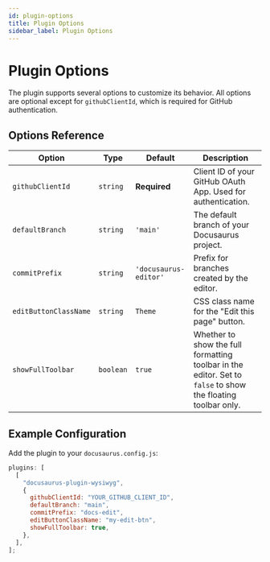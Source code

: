 ```yaml
---
id: plugin-options
title: Plugin Options
sidebar_label: Plugin Options
---
```


# Plugin Options

The plugin supports several options to customize its behavior. All options are optional except for `githubClientId`, which is required for GitHub authentication.

## Options Reference

| Option                | Type      | Default               | Description                                                                                                  |
| --------------------- | --------- | --------------------- | ------------------------------------------------------------------------------------------------------------ |
| `githubClientId`      | `string`  | **Required**          | Client ID of your GitHub OAuth App. Used for authentication.                                                 |
| `defaultBranch`       | `string`  | `'main'`              | The default branch of your Docusaurus project.                                                               |
| `commitPrefix`        | `string`  | `'docusaurus-editor'` | Prefix for branches created by the editor.                                                                   |
| `editButtonClassName` | `string`  | `Theme`                  | CSS class name for the "Edit this page" button.                                                              |
| `showFullToolbar`     | `boolean` | `true`                | Whether to show the full formatting toolbar in the editor. Set to `false` to show the floating toolbar only. |

## Example Configuration

Add the plugin to your `docusaurus.config.js`:

```js
plugins: [
  [
    "docusaurus-plugin-wysiwyg",
    {
      githubClientId: "YOUR_GITHUB_CLIENT_ID",
      defaultBranch: "main",
      commitPrefix: "docs-edit",
      editButtonClassName: "my-edit-btn",
      showFullToolbar: true,
    },
  ],
];
```
